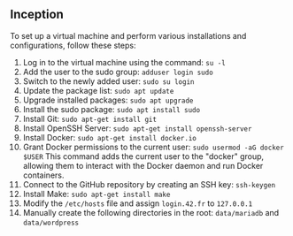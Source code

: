 ## Inception

To set up a virtual machine and perform various installations and configurations, follow these steps:

1. Log in to the virtual machine using the command: `su -l`
2. Add the user to the sudo group: `adduser login sudo`
3. Switch to the newly added user: `sudo su login`
4. Update the package list: `sudo apt update`
5. Upgrade installed packages: `sudo apt upgrade`
6. Install the sudo package: `sudo apt install sudo`
7. Install Git: `sudo apt-get install git`
8. Install OpenSSH Server: `sudo apt-get install openssh-server`
9. Install Docker: `sudo apt-get install docker.io`
10. Grant Docker permissions to the current user: `sudo usermod -aG docker $USER`
    This command adds the current user to the "docker" group, allowing them to interact with the Docker daemon and run Docker containers.
11. Connect to the GitHub repository by creating an SSH key: `ssh-keygen`
12. Install Make: `sudo apt-get install make`
13. Modify the `/etc/hosts` file and assign `login.42.fr` to `127.0.0.1`
14. Manually create the following directories in the root: `data/mariadb` and `data/wordpress`
